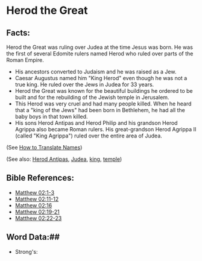 # Herod the Great #

## Facts: ##

Herod the Great was ruling over Judea at the time Jesus was born. He was the first of several Edomite rulers named Herod who ruled over parts of the Roman Empire.

 * His ancestors converted to Judaism and he was raised as a Jew.
 * Caesar Augustus named him "King Herod" even though he was not a true king. He ruled over the Jews in Judea for 33 years.
 * Herod the Great was known for the beautiful buildings he ordered to be built and for the rebuilding of the Jewish temple in Jerusalem.
 * This Herod was very cruel and had many people killed. When he heard that a "king of the Jews" had been born in Bethlehem, he had all the baby boys in that town killed.
 * His sons Herod Antipas and Herod Philip and his grandson Herod Agrippa also became Roman rulers. His great-grandson Herod Agrippa II (called "King Agrippa") ruled over the entire area of Judea.

(See [How to Translate Names](rc://en/ta/man/translate/translate-names))

(See also: [Herod Antipas](../other/herodantipas.md), [Judea](../other/judea.md), [king](../other/king.md), [temple](../kt/temple.md))

## Bible References: ##

* [Matthew 02:1-3](rc://en/tn/help/mat/02/01)
* [Matthew 02:11-12](rc://en/tn/help/mat/02/11)
* [Matthew 02:16](rc://en/tn/help/mat/02/16)
* [Matthew 02:19-21](rc://en/tn/help/mat/02/19)
* [Matthew 02:22-23](rc://en/tn/help/mat/02/22)

## Word Data:##

* Strong's: 

